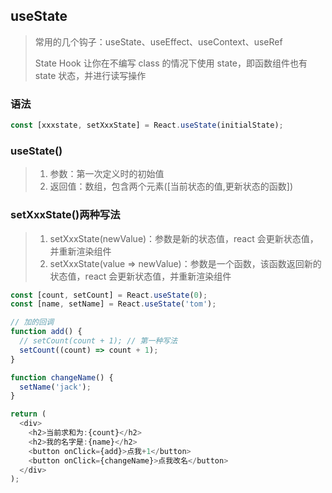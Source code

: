 <!-- @format -->

## useState

> 常用的几个钩子：useState、useEffect、useContext、useRef
>
> State Hook 让你在不编写 class 的情况下使用 state，即函数组件也有 state 状态，并进行读写操作

### 语法

```js
const [xxxstate, setXxxState] = React.useState(initialState);
```

### useState()

> 1. 参数：第一次定义时的初始值
> 2. 返回值：数组，包含两个元素([当前状态的值,更新状态的函数])

### setXxxState()两种写法

> 1. setXxxState(newValue)：参数是新的状态值，react 会更新状态值，并重新渲染组件
> 2. setXxxState(value => newValue)：参数是一个函数，该函数返回新的状态值，react 会更新状态值，并重新渲染组件

```js
const [count, setCount] = React.useState(0);
const [name, setName] = React.useState('tom');

// 加的回调
function add() {
  // setCount(count + 1); // 第一种写法
  setCount((count) => count + 1);
}

function changeName() {
  setName('jack');
}

return (
  <div>
    <h2>当前求和为:{count}</h2>
    <h2>我的名字是:{name}</h2>
    <button onClick={add}>点我+1</button>
    <button onClick={changeName}>点我改名</button>
  </div>
);
```
